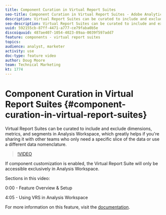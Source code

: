 ```yaml
---
title: Component Curation in Virtual Report Suites
seo-title: Component Curation in Virtual Report Suites - Adobe Analytics
description: Virtual Report Suites can be curated to include and exclude dimensions, metrics, and segments in Analysis Workspace, which greatly helps if you're sharing it with other teams who only need a specific slice of the data or use a different data nomenclature.
seo-description: Virtual Report Suites can be curated to include and exclude dimensions, metrics, and segments in Analysis Workspace, which greatly helps if you're sharing it with other teams who only need a specific slice of the data or use a different data nomenclature. - Adobe Analytics
uuid: 592155cb-87ff-4471-a777-ce79faba0b5e
discoiquuid: 487ae407-1054-4023-89aa-0039f597add7
feature: components - virtual report suites
topics: 
audience: analyst, marketer
activity: use
doc-type: feature video
author: Doug Moore
team: Technical Marketing
kt: 1774
---
```


# Component Curation in Virtual Report Suites {#component-curation-in-virtual-report-suites}

Virtual Report Suites can be curated to include and exclude dimensions, metrics, and segments in Analysis Workspace, which greatly helps if you're sharing it with other teams who only need a specific slice of the data or use a different data nomenclature.

>[!VIDEO](https://video.tv.adobe.com/v/23544/?quality=12)

If component customization is enabled, the Virtual Report Suite will only be accessible exclusively in Analysis Workspace.

Sections in this video:

0:00 - Feature Overview & Setup

4:05 - Using VRS in Analysis Workspace

For more information on this feature, visit the [documentation](https://marketing.adobe.com/resources/help/en_US/reference/vrs-components.html).